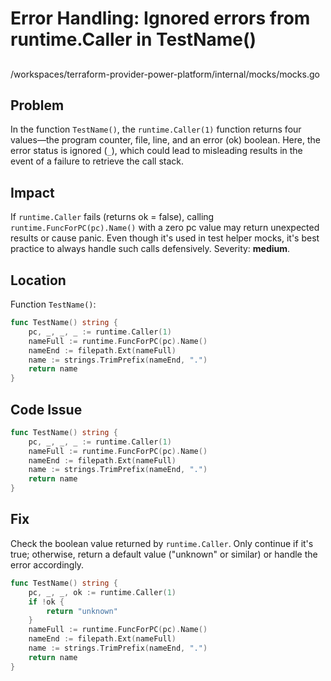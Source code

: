 # Error Handling: Ignored errors from runtime.Caller in TestName()

##

/workspaces/terraform-provider-power-platform/internal/mocks/mocks.go

## Problem

In the function `TestName()`, the `runtime.Caller(1)` function returns four values—the program counter, file, line, and an error (ok) boolean. Here, the error status is ignored (`_`), which could lead to misleading results in the event of a failure to retrieve the call stack.

## Impact

If `runtime.Caller` fails (returns ok = false), calling `runtime.FuncForPC(pc).Name()` with a zero pc value may return unexpected results or cause panic. Even though it's used in test helper mocks, it's best practice to always handle such calls defensively. Severity: **medium**.

## Location

Function `TestName()`:
```go
func TestName() string {
	pc, _, _, _ := runtime.Caller(1)
	nameFull := runtime.FuncForPC(pc).Name()
	nameEnd := filepath.Ext(nameFull)
	name := strings.TrimPrefix(nameEnd, ".")
	return name
}
```

## Code Issue

```go
func TestName() string {
	pc, _, _, _ := runtime.Caller(1)
	nameFull := runtime.FuncForPC(pc).Name()
	nameEnd := filepath.Ext(nameFull)
	name := strings.TrimPrefix(nameEnd, ".")
	return name
}
```

## Fix

Check the boolean value returned by `runtime.Caller`. Only continue if it's true; otherwise, return a default value ("unknown" or similar) or handle the error accordingly.

```go
func TestName() string {
	pc, _, _, ok := runtime.Caller(1)
	if !ok {
		return "unknown"
	}
	nameFull := runtime.FuncForPC(pc).Name()
	nameEnd := filepath.Ext(nameFull)
	name := strings.TrimPrefix(nameEnd, ".")
	return name
}
```
